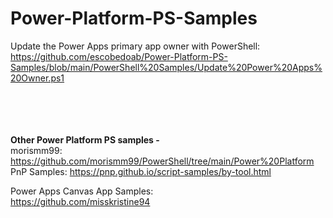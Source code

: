 # Power-Platform-PS-Samples

Update the Power Apps primary app owner with PowerShell: 
https://github.com/escobedoab/Power-Platform-PS-Samples/blob/main/PowerShell%20Samples/Update%20Power%20Apps%20Owner.ps1
<br><br><br><br><br>

<b>Other Power Platform PS samples - </b><br>
morismm99: https://github.com/morismm99/PowerShell/tree/main/Power%20Platform
<br>
PnP Samples: https://pnp.github.io/script-samples/by-tool.html

Power Apps Canvas App Samples:
<br>
https://github.com/misskristine94
